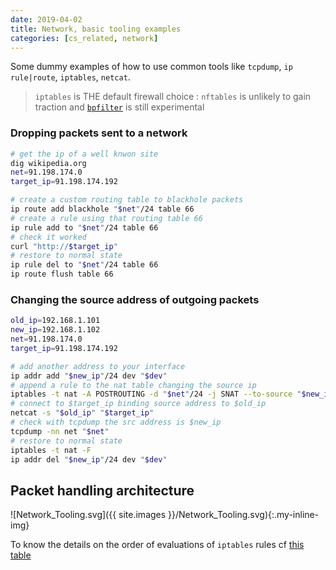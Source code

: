 ```yaml
---
date: 2019-04-02
title: Network, basic tooling examples
categories: [cs_related, network]
---
```


Some dummy examples of how to use common tools like `tcpdump`, `ip rule|route`, `iptables`, `netcat`.

> `iptables` is THE default firewall choice : `nftables` is unlikely to gain traction and [`bpfilter`][0] is still experimental

### Dropping packets sent to a network

```sh
# get the ip of a well knwon site
dig wikipedia.org
net=91.198.174.0
target_ip=91.198.174.192

# create a custom routing table to blackhole packets
ip route add blackhole "$net"/24 table 66
# create a rule using that routing table 66
ip rule add to "$net"/24 table 66
# check it worked
curl "http://$target_ip"
# restore to normal state
ip rule del to "$net"/24 table 66
ip route flush table 66
```

### Changing the source address of outgoing packets

```sh
old_ip=192.168.1.101
new_ip=192.168.1.102
net=91.198.174.0
target_ip=91.198.174.192

# add another address to your interface
ip addr add "$new_ip"/24 dev "$dev"
# append a rule to the nat table changing the source ip
iptables -t nat -A POSTROUTING -d "$net"/24 -j SNAT --to-source "$new_ip"
# connect to $target_ip binding source address to $old_ip
netcat -s "$old_ip" "$target_ip"
# check with tcpdump the src address is $new_ip
tcpdump -nn net "$net"
# restore to normal state
iptables -t nat -F
ip addr del "$new_ip"/24 dev "$dev"
```

## Packet handling architecture

![Network_Tooling.svg]({{ site.images }}/Network_Tooling.svg){:.my-inline-img}

To know the details on the order of evaluations of `iptables` rules cf [this table][1]

[0]:https://lwn.net/Articles/747551/
[1]:https://www.digitalocean.com/community/tutorials/a-deep-dive-into-iptables-and-netfilter-architecture#which-chains-are-implemented-in-each-table
